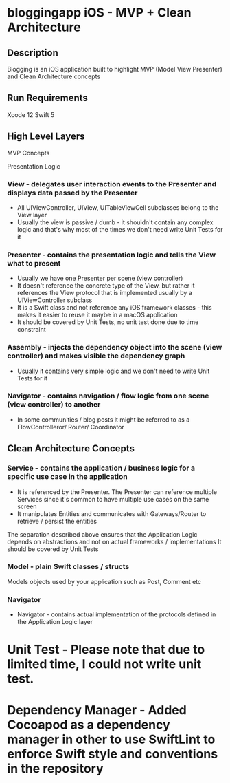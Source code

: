 # bloggingapp iOS - MVP + Clean Architecture

## Description
Blogging is an iOS application built to highlight MVP (Model View Presenter) and Clean Architecture concepts

##  Run Requirements

Xcode 12
Swift 5

##  High Level Layers

MVP Concepts

Presentation Logic

###  View - delegates user interaction events to the Presenter and displays data passed by the Presenter
 - All UIViewController, UIView, UITableViewCell subclasses belong to the View layer
 - Usually the view is passive / dumb - it shouldn't contain any complex logic and that's why most of the times we don't need write Unit Tests for it
    
###  Presenter - contains the presentation logic and tells the View what to present
 - Usually we have one Presenter per scene (view controller)
 - It doesn't reference the concrete type of the View, but rather it references the View protocol that is implemented usually by a UIViewController subclass
 - It is a Swift class and not reference any iOS framework classes - this makes it easier to reuse it maybe in a macOS application
 - It should be covered by Unit Tests, no unit test done due to time constraint
 
 ###  Assembly - injects the dependency object into the scene (view controller) and makes visible the dependency graph
 - Usually it contains very simple logic and we don't need to write Unit Tests for it
 
 ###  Navigator - contains navigation / flow logic from one scene (view controller) to another
 - In some communities / blog posts it might be referred to as a FlowControlleror/ Router/ Coordinator

## Clean Architecture Concepts

###  Service - contains the application / business logic for a specific use case in the application
- It is referenced by the Presenter. The Presenter can reference multiple Services since it's common to have multiple use cases on the same screen
 - It manipulates Entities and communicates with Gateways/Router to retrieve / persist the entities

The separation described above ensures that the Application Logic depends on abstractions and not on actual frameworks / implementations
It should be covered by Unit Tests

###  Model - plain Swift classes / structs
Models objects used by your application such as Post, Comment etc

### Navigator
- Navigator - contains actual implementation of the protocols defined in the Application Logic layer

# Unit Test - Please note that due to limited time, I could not write unit test. 
# Dependency Manager - Added Cocoapod as a dependency manager in other to use SwiftLint to enforce Swift style and conventions in the repository
